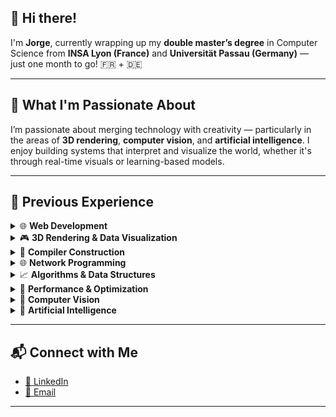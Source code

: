 ## 👋 Hi there!

I'm **Jorge**, currently wrapping up my **double master’s degree** in Computer Science from **INSA Lyon (France)** and **Universität Passau (Germany)** — just one month to go! 🇫🇷 + 🇩🇪

---

## 🎯 What I'm Passionate About

I’m passionate about merging technology with creativity — particularly in the areas of **3D rendering**, **computer vision**, and **artificial intelligence**. I enjoy building systems that interpret and visualize the world, whether it's through real-time visuals or learning-based models.

---

## 💼 Previous Experience

<details>
<summary>🌐 <strong>Web Development</strong></summary>
<br/>

Frontend: React, Next.js, Angular, Tailwind CSS, HTML, CSS, JavaScript  
Backend: Node.js, Python, C#, Strapi, Directus  
Auth: Auth0, OIDC, JWT, Cookies, Sessions  
DevOps: Docker, GitHub Actions, CI/CD  

**Projects:**
- [💊 Website Developper](https://portal.praxysante.fr)
- [🍕 Website Maintainer](https://o-kiosque.fr)
- [🖥️ Portfolio 2022](https://github.com/jorgekorgut/portifolio-2022)  
- [🎨 Customizable Website](https://github.com/jorgekorgut/customizable-website)  
- [🌿 Green Hacking Hackathon](https://github.com/jorgekorgut/hackathon-green-hacking)

---

</details>

<details>
<summary>🎮 <strong>3D Rendering & Data Visualization</strong></summary>
<br/>

[VTK](https://vtk.org/) Contributor
[Godot engine](https://godotengine.org/) Contributor
[Qt](https://www.qt.io/), C++  
Master thesis: 3D volumetric data, transfer functions, digital terrain formation, geomorphons  

**Projects:**
---
</details>

<details>
<summary>🧬 <strong>Compiler Construction</strong></summary>
<br/>

ANTLR4, grammar parsing, lexers  
Unit tests with CTest  
Written in C++

**Projects:**
- [🧮 Calculator Compiler Playground](https://github.com/jorgekorgut/playground-calculator-compiler)
---
</details>

<details>
<summary>🌐 <strong>Network Programming</strong></summary>
<br/>

Cryptography, sockets, threads, custom protocol  
Group management, real-time connections  
Built using Java, C, Shell

**Projects:**
- [💬 C Chat Service](https://github.com/jorgekorgut/c-chat-service)  
- [🎮 Sum.io Game](https://github.com/jorgekorgut/sum.io)
---
</details>

<details>
<summary>📈 <strong>Algorithms & Data Structures</strong></summary>
<br/>

A*, TSP, Quadtree, Graphs  
Design Patterns (GoF)  
C++

**Projects:**
- [🧠 Custom Quadtree Playground](https://github.com/jorgekorgut/playground-custom-quadtree)
---
</details>

<details>
<summary>🚀 <strong>Performance & Optimization</strong></summary>
<br/>

CUDA, OpenMP, SIMD  
Object-Oriented & Data-Oriented Programming  
C++

**Projects:**
- [🔥 Micro Aevol 2](https://github.com/jorgekorgut/micro-aevol2/micro-aevol2)  
- [📊 Parallel Analysis](https://github.com/jorgekorgut/playground-parallel-analysis)  
- [📦 Data-Oriented Playground](https://github.com/jorgekorgut/playground-data-oriented-programming)
---
</details>

<details>
<summary>🧠 <strong>Computer Vision</strong></summary>
<br/>

MATLAB image processing and clustering

**Projects:**  
- [🖼️ Image Processing](https://github.com/jorgekorgut/image-processing-cclair)
---
</details>

<details>
<summary>🤖 <strong>Artificial Intelligence</strong></summary>
<br/>

Deep Learning, Neural Networks  
LLMs (Large Language Models), GANs, Pix2Pix  

**Projects:**
- [💬 Large Language Model from scratch](https://github.com/jorgekorgut/playground-language-model)
---
</details>

---

## 📬 Connect with Me

- [🔗 LinkedIn](https://www.linkedin.com/in/jorgekorgutjunior/)  
- [📧 Email](mailto:jorgekorgut@hotmail.com)

---
